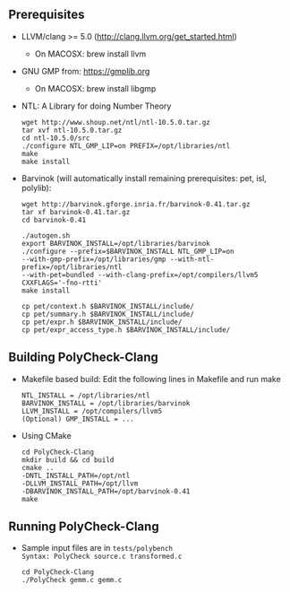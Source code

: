 
Prerequisites
--------------

- LLVM/clang >= 5.0 (http://clang.llvm.org/get_started.html)
    - On MACOSX: brew install llvm

- GNU GMP from: https://gmplib.org
    - On MACOSX: brew install libgmp

- NTL: A Library for doing Number Theory
    ```
    wget http://www.shoup.net/ntl/ntl-10.5.0.tar.gz
    tar xvf ntl-10.5.0.tar.gz
    cd ntl-10.5.0/src
    ./configure NTL_GMP_LIP=on PREFIX=/opt/libraries/ntl
    make
    make install
    ```

- Barvinok (will automatically install remaining prerequisites: pet, isl, polylib):
    ```
    wget http://barvinok.gforge.inria.fr/barvinok-0.41.tar.gz
    tar xf barvinok-0.41.tar.gz
    cd barvinok-0.41
    
    ./autogen.sh
    export BARVINOK_INSTALL=/opt/libraries/barvinok
    ./configure --prefix=$BARVINOK_INSTALL NTL_GMP_LIP=on 
    --with-gmp-prefix=/opt/libraries/gmp --with-ntl-prefix=/opt/libraries/ntl
    --with-pet=bundled --with-clang-prefix=/opt/compilers/llvm5 CXXFLAGS='-fno-rtti'
    make install

    cp pet/context.h $BARVINOK_INSTALL/include/
    cp pet/summary.h $BARVINOK_INSTALL/include/
    cp pet/expr.h $BARVINOK_INSTALL/include/
    cp pet/expr_access_type.h $BARVINOK_INSTALL/include/
  ```

Building PolyCheck-Clang  
------------------------
   
- Makefile based build: Edit the following lines in Makefile and run make  
    ```
    NTL_INSTALL = /opt/libraries/ntl  
    BARVINOK_INSTALL = /opt/libraries/barvinok  
    LLVM_INSTALL = /opt/compilers/llvm5
    (Optional) GMP_INSTALL = ...
    ```

- Using CMake
  	```
	cd PolyCheck-Clang
	mkdir build && cd build
	cmake .. 
    -DNTL_INSTALL_PATH=/opt/ntl 
    -DLLVM_INSTALL_PATH=/opt/llvm
    -DBARVINOK_INSTALL_PATH=/opt/barvinok-0.41 
	make
	```

Running PolyCheck-Clang
-----------------------
- Sample input files are in `tests/polybench`  
	`Syntax: PolyCheck source.c transformed.c`
    ```	
	cd PolyCheck-Clang
    ./PolyCheck gemm.c gemm.c
    ```
